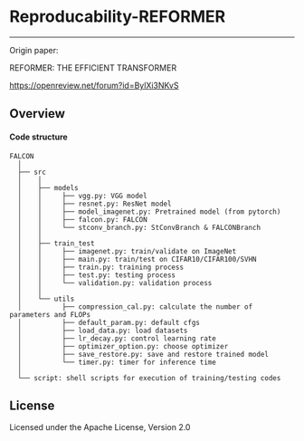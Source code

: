 Reproducability-REFORMER
===
---

Origin paper:

REFORMER: THE EFFICIENT TRANSFORMER

https://openreview.net/forum?id=BylXi3NKvS



## Overview
#### Code structure
``` Unicode
FALCON
  │ 
  ├── src
  │    │     
  │    ├── models
  │    │     ├── vgg.py: VGG model
  │    │     ├── resnet.py: ResNet model
  │    │     ├── model_imagenet.py: Pretrained model (from pytorch) 
  │    │     ├── falcon.py: FALCON
  │    │     └── stconv_branch.py: StConvBranch & FALCONBranch
  │    │      
  │    ├── train_test
  │    │     ├── imagenet.py: train/validate on ImageNet 
  │    │     ├── main.py: train/test on CIFAR10/CIFAR100/SVHN 
  │    │     ├── train.py: training process
  │    │     ├── test.py: testing process
  │    │     └── validation.py: validation process
  │    │     
  │    └── utils
  │          ├── compression_cal.py: calculate the number of parameters and FLOPs
  │          ├── default_param.py: default cfgs 
  │          ├── load_data.py: load datasets
  │          ├── lr_decay.py: control learning rate
  │          ├── optimizer_option.py: choose optimizer 
  │          ├── save_restore.py: save and restore trained model
  │          └── timer.py: timer for inference time
  │
  └── script: shell scripts for execution of training/testing codes
```

## License
Licensed under the Apache License, Version 2.0
